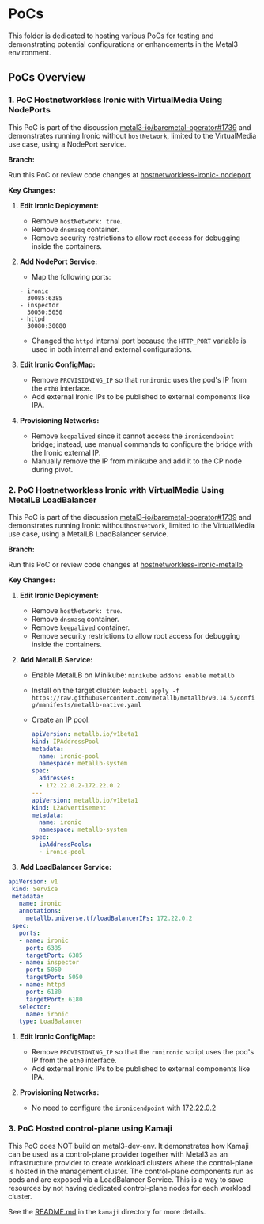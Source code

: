 # PoCs

This folder is dedicated to hosting various PoCs for testing and demonstrating
potential configurations or enhancements in the Metal3 environment.

## PoCs Overview

### 1. PoC Hostnetworkless Ironic with VirtualMedia Using NodePorts

This PoC is part of the discussion [metal3-io/baremetal-operator#1739](https://github.com/metal3-io/baremetal-operator/discussions/1739)
and demonstrates running Ironic without `hostNetwork`, limited to the VirtualMedia
use case, using a NodePort service.

**Branch:**

Run this PoC or review code changes at [hostnetworkless-ironic-
nodeport](https://github.com/Nordix/metal3-dev-env/tree/test-svc-nodePort/mboukhalfa)

**Key Changes:**

1. **Edit Ironic Deployment:**

   - Remove `hostNetwork: true`.
   - Remove `dnsmasq` container.
   - Remove security restrictions to allow root access for debugging inside
   the containers.

1. **Add NodePort Service:**

   - Map the following ports:

   ```pseudocode
   - ironic
     30085:6385
   - inspector
     30050:5050
   - httpd
     30080:30080
   ```

   - Changed the `httpd` internal port because the `HTTP_PORT` variable is used
   in both internal and external configurations.

1. **Edit Ironic ConfigMap:**

   - Remove `PROVISIONING_IP` so that `runironic` uses the pod's IP from the
   `eth0` interface.
   - Add external Ironic IPs to be published to external components like IPA.

1. **Provisioning Networks:**

   - Remove `keepalived` since it cannot access the `ironicendpoint` bridge; instead,
   use manual commands to configure the bridge with the Ironic external IP.
   - Manually remove the IP from minikube and add it to the CP node during pivot.

### 2. PoC Hostnetworkless Ironic with VirtualMedia Using MetalLB LoadBalancer

This PoC is part of the discussion [metal3-io/baremetal-operator#1739](https://github.com/metal3-io/baremetal-operator/discussions/1739)
and demonstrates running Ironic without`hostNetwork`, limited to the
VirtualMedia use case, using a MetalLB LoadBalancer service.

**Branch:**

Run this PoC or review code changes at [hostnetworkless-ironic-metallb](https://github.com/Nordix/metal3-dev-env/tree/PoC-lb-ironic/mohammed)

**Key Changes:**

1. **Edit Ironic Deployment:**

   - Remove `hostNetwork: true`.
   - Remove `dnsmasq` container.
   - Remove `keepalived` container.
   - Remove security restrictions to allow root access for debugging inside
   the containers.

1. **Add MetalLB Service:**

   - Enable MetalLB on Minikube: `minikube addons enable metallb`
   - Install on the target cluster: `kubectl apply -f https://raw.githubusercontent.com/metallb/metallb/v0.14.5/config/manifests/metallb-native.yaml`
   - Create an IP pool:

       ```yaml
       apiVersion: metallb.io/v1beta1
       kind: IPAddressPool
       metadata:
         name: ironic-pool
         namespace: metallb-system
       spec:
         addresses:
         - 172.22.0.2-172.22.0.2
       ---
       apiVersion: metallb.io/v1beta1
       kind: L2Advertisement
       metadata:
         name: ironic
         namespace: metallb-system
       spec:
         ipAddressPools:
         - ironic-pool
       ```

1. **Add LoadBalancer Service:**

  ```yaml
  apiVersion: v1
   kind: Service
   metadata:
     name: ironic
     annotations:
       metallb.universe.tf/loadBalancerIPs: 172.22.0.2
   spec:
     ports:
     - name: ironic
       port: 6385
       targetPort: 6385
     - name: inspector
       port: 5050
       targetPort: 5050
     - name: httpd
       port: 6180
       targetPort: 6180
     selector:
       name: ironic
     type: LoadBalancer
  ```

1. **Edit Ironic ConfigMap:**

   - Remove `PROVISIONING_IP` so that the `runironic` script uses the pod's
   IP from the `eth0` interface.
   - Add external Ironic IPs to be published to external components like IPA.

1. **Provisioning Networks:**

   - No need to configure the `ironicendpoint` with 172.22.0.2

### 3. PoC Hosted control-plane using Kamaji

This PoC does NOT build on metal3-dev-env. It demonstrates how Kamaji can be
used as a control-plane provider together with Metal3 as an infrastructure
provider to create workload clusters where the control-plane is hosted in the
management cluster. The control-plane components run as pods and are exposed via
a LoadBalancer Service. This is a way to save resources by not having dedicated
control-plane nodes for each workload cluster.

See the [README.md](./kamaji/README.md) in the `kamaji` directory for more
details.
